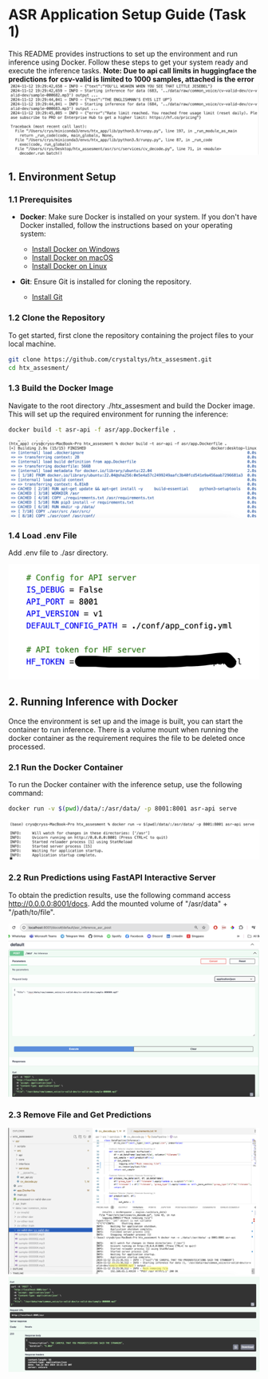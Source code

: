 # ASR Application Setup Guide (Task 1)

This README provides instructions to set up the environment and run inference using Docker. Follow these steps to get your system ready and execute the inference tasks.
**Note: Due to api call limits in huggingface the predictions for csv-valid is limited to 1000 samples, attached is the error**
![API Limit](./images/api_call_limit.png)

## 1. **Environment Setup**

### 1.1 Prerequisites
- **Docker**: Make sure Docker is installed on your system. If you don't have Docker installed, follow the instructions based on your operating system:
  - [Install Docker on Windows](https://docs.docker.com/docker-for-windows/install/)
  - [Install Docker on macOS](https://docs.docker.com/docker-for-mac/install/)
  - [Install Docker on Linux](https://docs.docker.com/install/linux/docker-ce/ubuntu/)

- **Git**: Ensure Git is installed for cloning the repository.
  - [Install Git](https://git-scm.com/book/en/v2/Getting-Started-Installing-Git)

### 1.2 Clone the Repository

To get started, first clone the repository containing the project files to your local machine.

```bash
git clone https://github.com/crystaltys/htx_assesment.git
cd htx_assesment/
```
### 1.3 Build the Docker Image
Navigate to the root directory ./htx_assesment and build the Docker image. This will set up the required environment for running the inference:

```bash
docker build -t asr-api -f asr/app.Dockerfile .
```
![Docker Build](./images/docker_build.png)

### 1.4 Load .env File
Add .env file to ./asr directory.

![.env file](./images/env_file.png)

## 2. **Running Inference with Docker**
Once the environment is set up and the image is built, you can start the container to run inference. There is a volume mount when running the docker container as the requirement requires the file to be deleted once processed. 

### 2.1 Run the Docker Container
To run the Docker container with the inference setup, use the following command:

```bash
docker run -v $(pwd)/data/:/asr/data/ -p 8001:8001 asr-api serve
```
![Docker Run](./images/docker_container.png)

### 2.2 Run Predictions using FastAPI Interactive Server
To obtain the prediction results, use the following command access http://0.0.0.0:8001/docs. Add the mounted volume of "/asr/data" + "/path/to/file".

![FastAPI Interactive Server](./images/post_request.png)

### 2.3 Remove File and Get Predictions

![FastAPI Interactive Server](./images/file_removed.png)
![FastAPI Prediction Results](./images/results.png)



